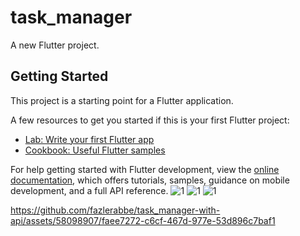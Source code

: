 # task_manager

A new Flutter project.

## Getting Started

This project is a starting point for a Flutter application.

A few resources to get you started if this is your first Flutter project:

- [Lab: Write your first Flutter app](https://docs.flutter.dev/get-started/codelab)
- [Cookbook: Useful Flutter samples](https://docs.flutter.dev/cookbook)

For help getting started with Flutter development, view the
[online documentation](https://docs.flutter.dev/), which offers tutorials,
samples, guidance on mobile development, and a full API reference.
![1](https://github.com/fazlerabbe/task_manager-with-api/assets/58098907/d9f59e05-c91f-487e-afd5-735fbc4e51ad)
![1](https://github.com/fazlerabbe/task_manager-with-api/assets/58098907/52914a5f-1f5a-4dd0-b9bc-13f919da79d8)
![1](https://github.com/fazlerabbe/task_manager-with-api/assets/58098907/8149fdea-1f7f-4147-9449-751868b476ef)



https://github.com/fazlerabbe/task_manager-with-api/assets/58098907/faee7272-c6cf-467d-977e-53d896c7baf1


